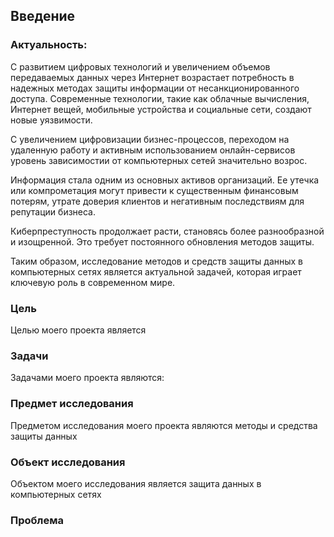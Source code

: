 ## Введение
### Актуальность:
С развитием цифровых технологий и увеличением объемов передаваемых данных через Интернет возрастает потребность в надежных методах защиты информации от несанкционированного доступа. Современные технологии, такие как облачные вычисления, Интернет вещей, мобильные устройства и социальные сети, создают новые уязвимости.

С увеличением цифровизации бизнес-процессов, переходом на удаленную работу и активным использованием онлайн-сервисов уровень зависимостии от компьютерных сетей значительно возрос.

Информация стала одним из основных активов организаций. Ее утечка или компрометация могут привести к существенным финансовым потерям, утрате доверия клиентов и негативным последствиям для репутации бизнеса.

Киберпреступность продолжает расти, становясь более разнообразной и изощренной. Это требует постоянного обновления методов защиты.

Таким образом, исследование методов и средств защиты данных в компьютерных сетях является актуальной задачей, которая играет ключевую роль в современном мире.

### Цель
Целью моего проекта является

### Задачи
Задачами моего проекта являются:

### Предмет исследования
Предметом исследования моего проекта являются методы и средства защиты данных

### Объект исследования
Объектом моего исследования является защита данных в компьютерных сетях

### Проблема
